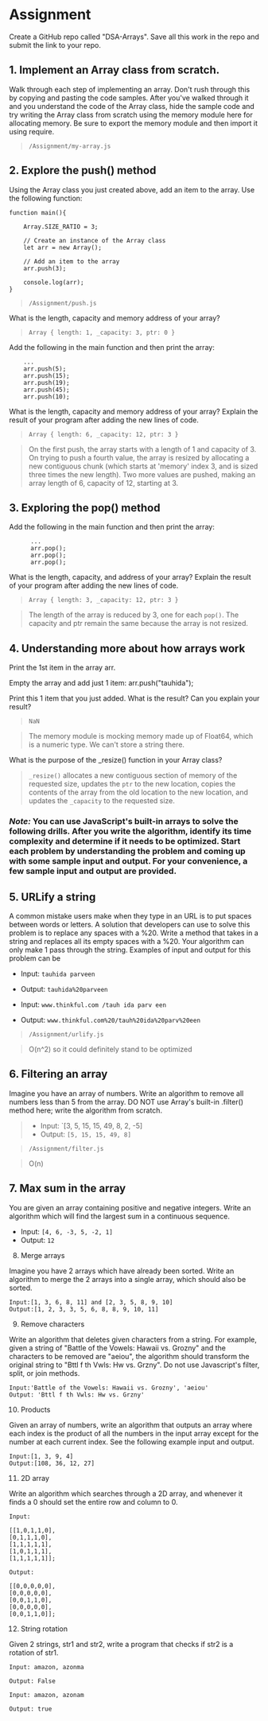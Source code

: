 # Assignment

Create a GitHub repo called "DSA-Arrays". Save all this work in the repo and submit the link to your repo.

## 1. Implement an Array class from scratch.

Walk through each step of implementing an array. Don't rush through this by copying and pasting the code samples. After you've walked through it and you understand the code of the Array class, hide the sample code and try writing the Array class from scratch using the memory module here for allocating memory.
Be sure to export the memory module and then import it using require.

> `/Assignment/my-array.js`

## 2. Explore the push() method

Using the Array class you just created above, add an item to the array. Use the following function:

```
function main(){

    Array.SIZE_RATIO = 3;

    // Create an instance of the Array class
    let arr = new Array();

    // Add an item to the array
    arr.push(3);

    console.log(arr);
}
```

> `/Assignment/push.js`

What is the length, capacity and memory address of your array?

> `Array { length: 1, _capacity: 3, ptr: 0 }`

Add the following in the main function and then print the array:

```
    ...
    arr.push(5);
    arr.push(15);
    arr.push(19);
    arr.push(45);
    arr.push(10);
```

What is the length, capacity and memory address of your array? Explain the result of your program after adding the new lines of code.

> `Array { length: 6, _capacity: 12, ptr: 3 }`

> On the first push, the array starts with a length of 1 and capacity of 3. On trying to push a fourth value, the array is resized by allocating a new contiguous chunk (which starts at 'memory' index 3, and is sized three times the new length). Two more values are pushed, making an array length of 6, capacity of 12, starting at 3.

## 3. Exploring the pop() method

Add the following in the main function and then print the array:

```
      ...
      arr.pop();
      arr.pop();
      arr.pop();
```

What is the length, capacity, and address of your array? Explain the result of your program after adding the new lines of code.

> `Array { length: 3, _capacity: 12, ptr: 3 }`

> The length of the array is reduced by 3, one for each `pop()`. The capacity and ptr remain the same because the array is not resized.

## 4. Understanding more about how arrays work

Print the 1st item in the array arr.

Empty the array and add just 1 item: arr.push("tauhida");

Print this 1 item that you just added. What is the result? Can you explain your result?

> `NaN`

> The memory module is mocking memory made up of Float64, which is a numeric type. We can't store a string there.

What is the purpose of the \_resize() function in your Array class?

> `_resize()` allocates a new contiguous section of memory of the requested size, updates the `ptr` to the new location, copies the contents of the array from the old location to the new location, and updates the `_capacity` to the requested size.

### _Note:_ You can use JavaScript's built-in arrays to solve the following drills. After you write the algorithm, identify its time complexity and determine if it needs to be optimized. Start each problem by understanding the problem and coming up with some sample input and output. For your convenience, a few sample input and output are provided.

## 5. URLify a string

A common mistake users make when they type in an URL is to put spaces between words or letters. A solution that developers can use to solve this problem is to replace any spaces with a %20. Write a method that takes in a string and replaces all its empty spaces with a %20. Your algorithm can only make 1 pass through the string. Examples of input and output for this problem can be

- Input: `tauhida parveen`

- Output: `tauhida%20parveen`

- Input: `www.thinkful.com /tauh ida parv een`

- Output: `www.thinkful.com%20/tauh%20ida%20parv%20een`

> `/Assignment/urlify.js`

> O(n^2) so it could definitely stand to be optimized

## 6. Filtering an array

Imagine you have an array of numbers. Write an algorithm to remove all numbers less than 5 from the array. DO NOT use Array's built-in .filter() method here; write the algorithm from scratch.

> - Input: `[3, 5, 15, 15, 49, 8, 2, -5]
> - Output: `[5, 15, 15, 49, 8] `

> `/Assignment/filter.js`

> O(n)

## 7. Max sum in the array

You are given an array containing positive and negative integers. Write an algorithm which will find the largest sum in a continuous sequence.

- Input: `[4, 6, -3, 5, -2, 1]`
- Output: `12`

8. Merge arrays

Imagine you have 2 arrays which have already been sorted. Write an algorithm to merge the 2 arrays into a single array, which should also be sorted.

    Input:[1, 3, 6, 8, 11] and [2, 3, 5, 8, 9, 10]
    Output:[1, 2, 3, 3, 5, 6, 8, 8, 9, 10, 11]

9. Remove characters

Write an algorithm that deletes given characters from a string. For example, given a string of "Battle of the Vowels: Hawaii vs. Grozny" and the characters to be removed are "aeiou", the algorithm should transform the original string to "Bttl f th Vwls: Hw vs. Grzny". Do not use Javascript's filter, split, or join methods.

    Input:'Battle of the Vowels: Hawaii vs. Grozny', 'aeiou'
    Output: 'Bttl f th Vwls: Hw vs. Grzny'

10. Products

Given an array of numbers, write an algorithm that outputs an array where each index is the product of all the numbers in the input array except for the number at each current index. See the following example input and output.

    Input:[1, 3, 9, 4]
    Output:[108, 36, 12, 27]

11. 2D array

Write an algorithm which searches through a 2D array, and whenever it finds a 0 should set the entire row and column to 0.

    Input:

    [[1,0,1,1,0],
    [0,1,1,1,0],
    [1,1,1,1,1],
    [1,0,1,1,1],
    [1,1,1,1,1]];

    Output:

    [[0,0,0,0,0],
    [0,0,0,0,0],
    [0,0,1,1,0],
    [0,0,0,0,0],
    [0,0,1,1,0]];

12. String rotation

Given 2 strings, str1 and str2, write a program that checks if str2 is a rotation of str1.

    Input: amazon, azonma

    Output: False

    Input: amazon, azonam

    Output: true
